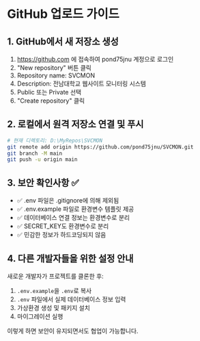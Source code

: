 # GitHub 업로드 가이드

## 1. GitHub에서 새 저장소 생성
1. https://github.com 에 접속하여 pond75jnu 계정으로 로그인
2. "New repository" 버튼 클릭
3. Repository name: SVCMON
4. Description: 전남대학교 웹사이트 모니터링 시스템
5. Public 또는 Private 선택
6. "Create repository" 클릭

## 2. 로컬에서 원격 저장소 연결 및 푸시
```bash
# 현재 디렉토리: D:\MyRepos\SVCMON
git remote add origin https://github.com/pond75jnu/SVCMON.git
git branch -M main
git push -u origin main
```

## 3. 보안 확인사항 ✅
- ✅ .env 파일은 .gitignore에 의해 제외됨
- ✅ .env.example 파일로 환경변수 템플릿 제공
- ✅ 데이터베이스 연결 정보는 환경변수로 분리
- ✅ SECRET_KEY도 환경변수로 분리
- ✅ 민감한 정보가 하드코딩되지 않음

## 4. 다른 개발자들을 위한 설정 안내
새로운 개발자가 프로젝트를 클론한 후:
1. `.env.example`을 `.env`로 복사
2. `.env` 파일에서 실제 데이터베이스 정보 입력
3. 가상환경 생성 및 패키지 설치
4. 마이그레이션 실행

이렇게 하면 보안이 유지되면서도 협업이 가능합니다.
